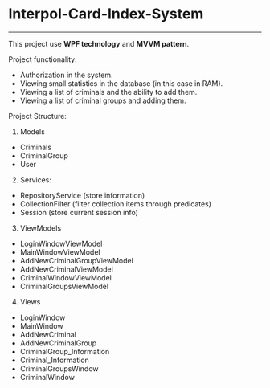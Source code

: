 # Interpol-Card-Index-System
***
This project use **WPF technology** and **MVVM pattern**.

Project functionality: 
- Authorization in the system.
- Viewing small statistics in the database (in this case in RAM).
- Viewing a list of criminals and the ability to add them.
- Viewing a list of criminal groups and adding them.

Project Structure:
1. Models
  - Criminals
  - CriminalGroup
  - User
2. Services:
  - RepositoryService (store information)
  - CollectionFilter (filter collection items through predicates)
  - Session (store current session info)
3. ViewModels
  - LoginWindowViewModel
  - MainWindowViewModel
  - AddNewCriminalGroupViewModel
  - AddNewCriminalViewModel
  - CriminalWindowViewModel
  - CriminalGroupsViewModel
4. Views
  - LoginWindow
  - MainWindow
  - AddNewCriminal
  - AddNewCriminalGroup
  - CriminalGroup_Information
  - Criminal_Information
  - CriminalGroupsWindow
  - CriminalWindow
